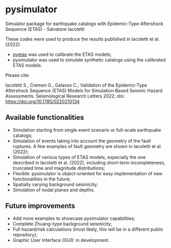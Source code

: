 # pysimulator
Simulator package for earthquake catalogs with Epidemic-Type Aftershock Sequence (ETAS) - Salvatore Iacoletti

These codes were used to produce the results published in Iacoletti et al. (2022):
- [pyetas](https://github.com/SalvIac/pyetas) was used to calibrate the ETAS models;
- pysimulator was used to simulate synthetic catalogs using the calibrated ETAS models.

Please cite:

Iacoletti S., Cremen G., Galasso C.; Validation of the Epidemic‐Type Aftershock Sequence (ETAS) Models for Simulation‐Based Seismic Hazard Assessments. Seismological Research Letters 2022; doi: https://doi.org/10.1785/0220210134


## Available functionalities
- Simulation starting from single event scenario or full-scale earthquake catalogs;
- Simulation of events taking into account the geometry of the fault ruptures. A few examples of fault geometry are shown in Iacoletti et al. (2022);
- Simulation of various types of ETAS models, especially the one described in Iacoletti et al. (2022), including short-term incompleteness, truncated time and magnitude distributions;
- Flexible: pysimulator is object-oriented for easy implementation of new functionalities in the future;
- Spatially varying background seismicity;
- Simulation of nodal planes and depths.

## Future improvements
- Add more examples to showcase pysimulator capabilities;
- Complete Zhuang-type background seismicity;
- Full hazard/risk calculations (most likely, this will be in a different public repository);
- Graphic User Interface (GUI): in development.
